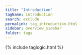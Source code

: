 ```yaml
---
title: "Introduction"
tagName: introduction
search: exclude
permalink: tag_introduction.html
sidebar: overview_sidebar
folder: tags
---
```

{% include taglogic.html %}


